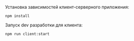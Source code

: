 Установка зависимостей клиент-серверного приложения:

`npm install`

Запуск dev разработки для клиента:

`npm run client:start`